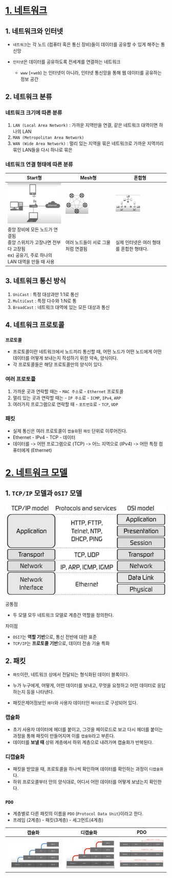 # [1. 네트워크](https://www.youtube.com/watch?v=Av9UFzl_wis&list=PL0d8NnikouEWcF1jJueLdjRIC4HsUlULi&ab_channel=%EB%94%B0%EB%9D%BC%ED%95%98%EB%A9%B4%EC%84%9C%EB%B0%B0%EC%9A%B0%EB%8A%94IT)

## 1. 네트워크와 인터넷

- `네트워크`는 각 노드 (컴퓨터 혹은 통신 장비)들이 데이터를 공유할 수 있게 해주는 통신망

- `인터넷`은 데이터를 공유하도록 전세계를 연결하는 네트워크

  - `www` (=`web`) 는 인터넷이 아니라, 인터넷 통신망을 통해 웹 데이터를 공유하는 정보 공간

  

## 2. 네트워크 분류

### 네트워크 크기에 따른 분류

1. `LAN (Local Area Network)` : 가까운 지역만을 연결, 같은 네트워크 대역이면 하나의 LAN
2. `MAN (Metropolitan Area Network)`
3. `WAN (Wide Area Network)` : 멀리 있는 지역을 묶은 네트워크로 가까운 지역끼리 묶인 LAN들을 다시 하나로 묶은 

### 네트워크 연결 형태에 따른 분류

| Start형                                                      | Mesh형                                                       | 혼합형                                                       |
| ------------------------------------------------------------ | ------------------------------------------------------------ | ------------------------------------------------------------ |
| <img style="max-width50%;" src="image/image-20210708214425952.png"> | <img style="max-width:50%;" src="image/image-20210708214831004.png"> | <img style="max-width:50%;" src="image/image-20210708215136370.png"> |
| 중앙 장비에 모든 노드가 연결됨<br />중앙 스위치가 고장나면 전부 다 고장됨<br />ex) 공유기, 주로 하나의 LAN 대역을 만들 때 사용 | 여러 노드들이 서로 그물처럼 연결됨<br />                     | 실제 인터넷은 여러 형태를 혼합한 형태다.                     |



## 3. 네트워크 통신 방식

1. `UniCast` : 특정 대상과만 1:1로 통신
2. `MultiCast` : 특정 다수와 1:N로 통
3. `BroadCast` : 네트워크 대역에 있는 모든 대상과 통신



## 4. 네트워크 프로토콜

### `프로토콜`

- 프로토콜이란 네트워크에서 노드끼리 통신할 때, 어떤 노드가 어떤 노드에게 어떤 데이터를 어떻게 보내는지 작성하기 위한 약속, 양식이다.
- 각 프로토콜들은 해당 프로토콜만의 양식이 있다.

### 여러 프로토콜

1. 가까운 곳과 연락할 때는 - `MAC 주소`로 - `Ethernet` 프로토콜
2. 멀리 있는 곳과 연락할 때는 - `IP 주소`로 - `ICMP`, `IPv4`, `ARP`
3. 여러가지 프로그램으로 연락할 때 - `포트번호`로 - `TCP`, `UDP`

### 패킷

- 실제 통신은 여러 프로토콜이 `캡슐화`된 `패킷` 단위로 이루어진다.
- Ethernet - IPv4 - TCP - 데이터
- 데이터를 -> 어떤 프로그램으로 (TCP) -> 어느 지역으로 (IPv4) -> 어떤 특정 컴퓨터에게 (Ethernet)

# [2. 네트워크 모델](https://www.youtube.com/watch?list=PL0d8NnikouEWcF1jJueLdjRIC4HsUlULi&v=y9nlT52SAcg&feature=youtu.be&ab_channel=%EB%94%B0%EB%9D%BC%ED%95%98%EB%A9%B4%EC%84%9C%EB%B0%B0%EC%9A%B0%EB%8A%94IT)

## 1. `TCP/IP` 모델과 `OSI7` 모델

![tcpip-osi7](./image/tcpip-osi7.PNG)

공통점

- 두 모델 모두 네트워크 모델로 계층간 역할을 정의한다.

차이점

- `OSI7`는 **역할 기반**으로, 통신 전반에 대한 표준
- `TCP/IP`는 **프로토콜 기반**으로, 데이터 전송 기술 특화

## 2. 패킷

- `패킷`이란, 네트워크 상에서 전달되는 형식화된 데이터 블록이다.

- 누가 누구에게, 어떻게, 어떤 데이터를 보내고, 무엇을 요청하고 어떤 데이터로 응답하는지 등을 나타낸다.

- 패킷은제어정보인 `헤더`와 사용자 데이터인 `페이로드`로 구성되어 있다.

  

### 캡슐화

- 초기 사용자 데이터에 헤더를 붙이고, 그것을 페이로드로 보고 다시 헤더를 붙이는 과정을 통해 패킷이 만들어지며 이를 `캡슐화`라고 부른다. 
- 데이터를 **보낼 때** 상위 계층에서 하위 계층으로 내려가며 캡슐화가 반복된다.

### 디캡슐화

- 패킷을 받았을 때, 프로토콜을 하나씩 확인하며 데이터를 확인하는 과정이 `디캡슐화`다.
- 하위 프로오콜부터 안의 양식대로, 어디서 어떤 데이터를 어떻게 보냈는지 확인한다.

### `PDO`

- 계층별로 다른 패킷의 이름을 `PDO` (`Protocol Data Unit`)이라고 한다.
- 프레임 (2계층) - 패킷(3계층) - 세그먼트(4계층)

| 캡슐화                                             | 디캡슐화                                             | PDO                                             |
| -------------------------------------------------- | ---------------------------------------------------- | ----------------------------------------------- |
| <img style="max-width50%;" src="image/캡슐화.png"> | <img style="max-width50%;" src="image/디캡슐화.png"> | <img style="max-width50%;" src="image/PDO.png"> |

